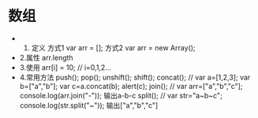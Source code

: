 # 数组
- 1. 定义
 方式1 var arr = [];
 方式2 var arr = new Array();
- 2.属性
arr.length
- 3.使用
arr[i] = 10;    // i=0,1,2...
- 4.常用方法
push();
pop();
unshift();
shift();
concat();   // var a=[1,2,3]; var b=["a","b"]; var c=a.concat(b); alert(c);
join(); // var arr=["a","b","c"]; console.log(arr.join("-")); 输出a-b-c
split();    // var str="a~b~c"; console.log(str.split("~")); 输出["a","b","c"]